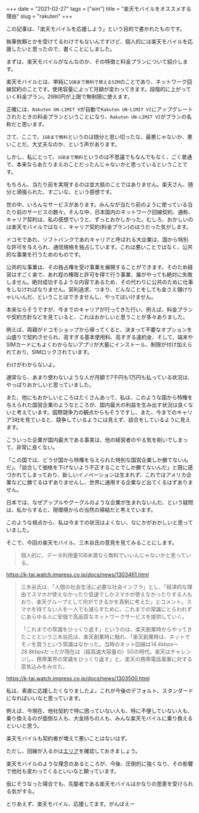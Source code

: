 +++
date = "2021-02-27"
tags = ["sim"]
title = "楽天モバイルをオススメする理由"
slug = "rakuten"
+++

この記事は、「楽天モバイルを応援しよう」という目的で書かれたものです。

執筆依頼とかを受けてるわけでもないんですけど、個人的には楽天モバイルを応援したいと思ったので、書くことにしました。

まずは、楽天モバイルがなんなのか、その特徴と料金プランについて紹介します。

楽天モバイルとは、単純に`1GBまで無料で使えるSIM`のことであり、ネットワーク回線契約のことです。使用容量によって月額が変わってきます。段階的に上がっていく料金プラン。2980円が上限で無制限に使えます。

正確には、`Rakuten UN-LIMIT V`が自動で`Rakuten UN-LIMIT VI`にアップグレートされたときの料金プランということになり、`Rakuten UN-LIMIT VI`がプランの名称だと思います。

さて、ここで、`1GBまで無料`というのは随分と思い切ったな、最悪じゃないか、悪いことだ、大丈夫なのか、という声があります。

しかし、私にとって、`1GBまで無料`というのは不思議でもなんでもなく、ごく普通で、本来ならあたりまえのことだったんじゃないかと思っているということです。

もちろん、当たり前を実現するのは並大抵のことではありません。楽天さん、随分と頑張られた、すごいな、という感想です。

世の中、いろんなサービスがあります。みんなが当たり前のように使っている当たり前のサービスの数々。そんな中、日本国内のネットワーク回線契約、通称、キャリア契約は、私の感想でいうと、ずっとおかしかった。むしろ、おかしいのは楽天モバイルではなく、キャリア契約(料金プラン)のほうだった気がします。

ドコモであれ、ソフトバンクであれキャリアと呼ばれる大企業は、国から特別な許可を与えられ、通信規格を独占しています。これは悪いことではなく、公共的な事業を行うためのものです。

公共的な事業は、その独占権を受け事業を展開することができます。そのため経営はすごく楽で、あれ程の権限と許可を得て行う事業、誰がやっても絶対に失敗しません。絶対成功するような内容であるため、その代わりに公共のために仕事をしなければなりません。営利追求、つまり、どんなことをしても金さえ儲けりゃいいんだ、ということはできませんし、やってはいけません。

本来ならそうですが、今までのキャリアが行ってきた行い、例えば、料金プランや契約方針などを見ていると、これはおかしいと思うことが多々ありました。

例えば、両親がドコモショップから帰ってくると、決まって不要なオプションを山盛りで契約させられ、高すぎる基本使用料、高すぎる違約金、そして、端末やSIMカードにもよくわからないアプリが大量にインストール、制限が付け加えられており、SIMロックされています。

わけがわからないよ。

通常なら、あまり使わないような人が月額で7千円も1万円も払っている状況は、やっぱりおかしいと思っていました。

また、他にもおかしいところはたくさんあって、私は、このような国から特権を与えられた国営企業のようなところが、国内最大の利益を生み出す状況は良くないと考えています。国際競争力の観点からもそうですし、また、今までのキャリア3社を見ていると、競争しているようには見えず、談合をしているように見えます。

こういった企業が国内最大である事実は、他の経営者のやる気を削いでしまって、非常に良くない。

「この国では、どうせ国から特権を与えられた特別な国営企業しか勝てないんだ」、「談合して価格を下げないよう不正することでしか勝てないんだ」と既に感づかれてしまっており、新しいイノベーションは生まれず、これではアメリカ企業などに勝てるはずありませんし、世界に通用する企業など出てくるはずありません。

日本では、なぜアップルやグーグルのような企業が生まれないんだ、という疑問は、私からすると、現環境からの当然の帰結だと考えています。

このような視点から、私は今までの状況はよくない、なにかがおかしいと思っていました。

そこで、今回の楽天モバイル、三木谷氏の意見を見てみることにします。

> 個人的に、データ利用量1GB未満なら無料でいいんじゃないかと思っている。

https://k-tai.watch.impress.co.jp/docs/news/1303461.html

> 三木谷氏は、「人間の社会生活に必要な社会インフラ」とし、「経済的な理由でスマホが使えなかったり低速でしかスマホが使えなかったりする人もおり、楽天グループとして何ができるかを真剣に考えた」とコメント。スマホを持てない人を一人でも減らすために、これまでの常識にとらわれずにあらゆる人に安価で高品質なネットワークサービスを提供していく。
> 
> 「これまでの常識をひっくり返す」というのは、楽天創業時からやってきたことという三木谷氏は、楽天創業時に触れ、「楽天創業時は、ネットでモノを買うという常識はなかった。当時のネット回線は14.4kbps～28.8kbpsだったが現在は（超高速大容量の）5Gの時代。楽天はチャレンジし、携帯業界の常識をひっくり返す」と、楽天の携帯電話事業に対する意気込みをみせた。

https://k-tai.watch.impress.co.jp/docs/news/1303500.html

私は、素直に応援したくなりましたよ。これが今後のデフォルト、スタンダードになればいいなと思っています。

例えば、今現在、他社契約で特に困っていない人も、特に不便していない人も、乗り換えるのが面倒な人も、大金持ちの人も、みんな楽天モバイルに乗り換えるといいと思う。

楽天モバイルも契約者が増えて悪いことはないはず。

ただし、回線が入るかは[エリア](https://network.mobile.rakuten.co.jp/area/?l-id=gnavi_area)を確認しておきましょう。

楽天モバイルのような理念のあるところが、今後、圧倒的に強くなり、その影響で他社も変わってくるといいなと願っています。

仮にそうなった場合でも、先駆者である楽天モバイルはかなりの恩恵を受けられる気がする。

とりあえず、楽天モバイル、応援してます。がんばえー

